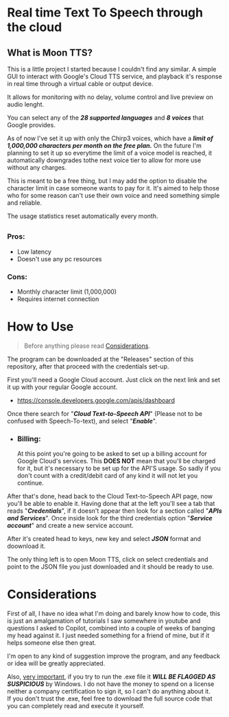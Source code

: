 # Real time Text To Speech through the cloud

## What is Moon TTS?

This is a little project I started because I couldn't find any similar. A simple GUI to interact with Google's Cloud TTS service, and playback it's response in real time through a virtual cable or output device.

It allows for monitoring with no delay, volume control and live preview on audio lenght.

You can select any of the ***28 supported languages*** and ***8 voices*** that Google provides.

As of now I've set it up with only the Chirp3 voices, which have a ***limit of 1,000,000 characters per month on the free plan.*** On the future I'm planning to set it up so everytime the limit of a voice model is reached, it automatically downgrades tothe next voice tier to allow for more use without any charges.

This is meant to be a free thing, but I may add the option to disable the character limit in case someone wants to pay for it. It's aimed to help those who for some reason can't use their own voice and need something simple and reliable.

The usage statistics reset automatically every month.

##

### Pros:

- Low latency
- Doesn't use any pc resources

### Cons:

- Monthly character limit (1,000,000)
- Requires internet connection

##

# How to Use

>Before anything please read [Considerations](#considerations).

The program can be downloaded at the "Releases" section of this repository, after that proceed with the credentials set-up.

First you'll need a Google Cloud account. Just click on the next link and set it up with your regular Google account.

- https://console.developers.google.com/apis/dashboard

Once there search for "***Cloud Text-to-Speech API***" (Please not to be confused with Speech-To-text), and select "***Enable***".

- ### Billing:

    At this point you're going to be asked to set up a billing account for Google Cloud's services. This **DOES NOT** mean that you'll be charged for it, but it's necessary to be set up for the API'S usage. So sadly if you don't count with a credit/debit card of any kind it will not let you continue.

After that's done, head back to the Cloud Text-to-Speech API page, now you'll be able to enable it. Having done that at the left you'll see a tab that reads "***Credentials***", if it doesn't appear then look for a section called "***APIs and Services***". Once inside look for the third credentials option "***Service account***" and create a new service account.

After it's created head to keys, new key and select ***JSON*** format and doownload it.

The only thing left is to open Moon TTS, click on select credentials and point to the JSON file you just downloaded and it should be ready to use.

# Considerations

First of all, I have no idea what I'm doing and barely know how to code, this is just an amalgamation of tutorials I saw somewhere in youtube and questions I asked to Copilot, combined into a couple of weeks of banging my head against it. I just needed something for a friend of mine, but if it helps someone else then great.

I'm open to any kind of suggestion improve the program, and any feedback or idea will be greatly appreciated.

Also, <ins>very important</ins>, if you try to run the .exe file it ***WILL BE FLAGGED AS SUSPICIOUS*** by Windows. I do not have the money to spend on a license neither a company certification to sign it, so I can't do anything about it.\
If you don't trust the .exe, feel free to download the full source code that you can completely read and execute it yourself.

